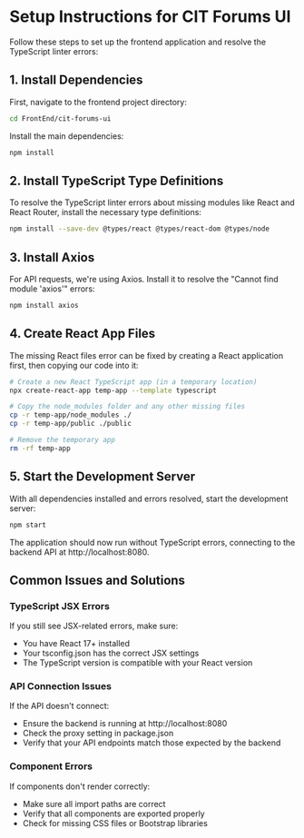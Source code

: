 # Setup Instructions for CIT Forums UI

Follow these steps to set up the frontend application and resolve the TypeScript linter errors:

## 1. Install Dependencies

First, navigate to the frontend project directory:

```bash
cd FrontEnd/cit-forums-ui
```

Install the main dependencies:

```bash
npm install
```

## 2. Install TypeScript Type Definitions

To resolve the TypeScript linter errors about missing modules like React and React Router, install the necessary type definitions:

```bash
npm install --save-dev @types/react @types/react-dom @types/node
```

## 3. Install Axios

For API requests, we're using Axios. Install it to resolve the "Cannot find module 'axios'" errors:

```bash
npm install axios
```

## 4. Create React App Files

The missing React files error can be fixed by creating a React application first, then copying our code into it:

```bash
# Create a new React TypeScript app (in a temporary location)
npx create-react-app temp-app --template typescript

# Copy the node_modules folder and any other missing files
cp -r temp-app/node_modules ./
cp -r temp-app/public ./public

# Remove the temporary app
rm -rf temp-app
```

## 5. Start the Development Server

With all dependencies installed and errors resolved, start the development server:

```bash
npm start
```

The application should now run without TypeScript errors, connecting to the backend API at http://localhost:8080.

## Common Issues and Solutions

### TypeScript JSX Errors

If you still see JSX-related errors, make sure:
- You have React 17+ installed
- Your tsconfig.json has the correct JSX settings
- The TypeScript version is compatible with your React version

### API Connection Issues

If the API doesn't connect:
- Ensure the backend is running at http://localhost:8080
- Check the proxy setting in package.json
- Verify that your API endpoints match those expected by the backend

### Component Errors

If components don't render correctly:
- Make sure all import paths are correct
- Verify that all components are exported properly
- Check for missing CSS files or Bootstrap libraries 